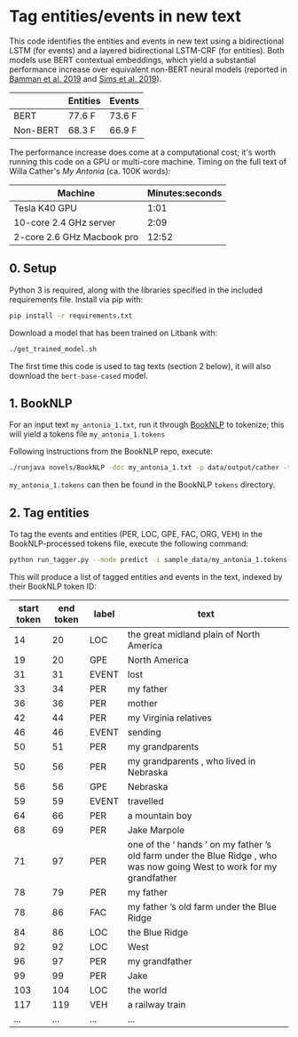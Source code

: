 # Tag entities/events in new text

This code identifies the entities and events in new text using a bidirectional LSTM (for events) and a layered bidirectional LSTM-CRF (for entities).  Both models use BERT contextual embeddings, which yield a substantial performance increase over equivalent non-BERT neural models (reported in [Bamman et al. 2019](http://people.ischool.berkeley.edu/~dbamman/pubs/pdf/naacl2019_literary_entities.pdf) and [Sims et al. 2019](http://people.ischool.berkeley.edu/~dbamman/pubs/pdf/acl2019_literary_events.pdf)).

||Entities|Events|
|---|---|---|
|BERT|77.6 F|73.6 F|
|Non-BERT|68.3 F|66.9 F|

The performance increase does come at a computational cost; it's worth running this code on a GPU or multi-core machine.
Timing on the full text of Willa Cather's *My Antonia* (ca. 100K words):

|Machine|Minutes:seconds|
|---|---|
|Tesla K40 GPU|1:01 |
|10-core 2.4 GHz server | 2:09|
|2-core 2.6 GHz Macbook pro|12:52|



## 0. Setup
Python 3 is required, along with the libraries specified in the included requirements file.  Install via pip with:

```sh
pip install -r requirements.txt
```

Download a model that has been trained on Litbank with:

```sh
./get_trained_model.sh
```


The first time this code is used to tag texts (section 2 below), it will also download the `bert-base-cased` model.


## 1. BookNLP

For an input text `my_antonia_1.txt`, run it through [BookNLP](https://github.com/dbamman/book-nlp) to tokenize; this will yield a tokens file `my_antonia_1.tokens`

Following instructions from the BookNLP repo, execute:

```sh
./runjava novels/BookNLP -doc my_antonia_1.txt -p data/output/cather -tok tokens/my_antonia_1.tokens -f
```

`my_antonia_1.tokens` can then be found in the BookNLP `tokens` directory.

## 2. Tag entities

To tag the events and entities (PER, LOC, GPE, FAC, ORG, VEH) in the BookNLP-processed tokens file, execute the following command:

```sh
python run_tagger.py --mode predict -i sample_data/my_antonia_1.tokens -o sample_data/my_antonia_1.tagged
```

This will produce a list of tagged entities and events in the text, indexed by their BookNLP token ID:

|start token|end token|label|text|
|---|---|---|---|
|14|20|LOC|the great midland plain of North America|
|19|20|GPE|North America|
|31|31|EVENT|lost|
|33|34|PER|my father|
|36|36|PER|mother|
|42|44|PER|my Virginia relatives|
|46|46|EVENT|sending|
|50|51|PER|my grandparents|
|50|56|PER|my grandparents , who lived in Nebraska|
|56|56|GPE|Nebraska|
|59|59|EVENT|travelled|
|64|66|PER|a mountain boy|
|68|69|PER|Jake Marpole|
|71|97|PER|one of the ‘ hands ’ on my father ’s old farm under the Blue Ridge , who was now going West to work for my grandfather|
|78|79|PER|my father|
|78|86|FAC|my father ’s old farm under the Blue Ridge|
|84|86|LOC|the Blue Ridge|
|92|92|LOC|West|
|96|97|PER|my grandfather|
|99|99|PER|Jake|
|103|104|LOC|the world|
|117|119|VEH|a railway train|
|...|...|...|...|

